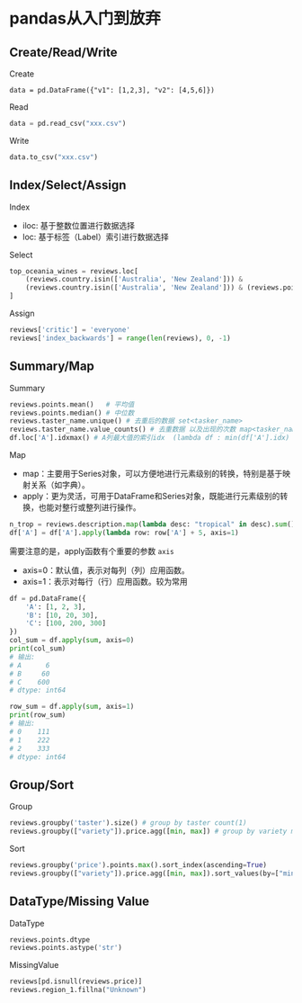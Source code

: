# pandas从入门到放弃

## Create/Read/Write

Create 

```python3
data = pd.DataFrame({"v1": [1,2,3], "v2": [4,5,6]})
```

Read

```python
data = pd.read_csv("xxx.csv")
```

Write 

```python
data.to_csv("xxx.csv")
```


## Index/Select/Assign

Index

- iloc: 基于整数位置进行数据选择
- loc: 基于标签（Label）索引进行数据选择


Select

```python
top_oceania_wines = reviews.loc[
    (reviews.country.isin(['Australia', 'New Zealand'])) & 
    (reviews.country.isin(['Australia', 'New Zealand'])) & (reviews.points >= 95) (reviews.points >= 95) 
]
```

Assign

```python
reviews['critic'] = 'everyone'
reviews['index_backwards'] = range(len(reviews), 0, -1)
```

## Summary/Map

Summary

```python
reviews.points.mean()   # 平均值
reviews.points.median() # 中位数
reviews.taster_name.unique() # 去重后的数据 set<tasker_name>
reviews.taster_name.value_counts() # 去重数据 以及出现的次数 map<tasker_name, int>
df.loc['A'].idxmax() # A列最大值的索引idx  (lambda df : min(df['A'].idx) => idx)
```

Map

- map：主要用于Series对象，可以方便地进行元素级别的转换，特别是基于映射关系（如字典）。
- apply：更为灵活，可用于DataFrame和Series对象，既能进行元素级别的转换，也能对整行或整列进行操作。

```python
n_trop = reviews.description.map(lambda desc: "tropical" in desc).sum()
df['A'] = df['A'].apply(lambda row: row['A'] + 5, axis=1)
```

需要注意的是，apply函数有个重要的参数 `axis`

- axis=0：默认值，表示对每列（列）应用函数。
- axis=1：表示对每行（行）应用函数。较为常用

```python
df = pd.DataFrame({
    'A': [1, 2, 3],
    'B': [10, 20, 30],
    'C': [100, 200, 300]
})
col_sum = df.apply(sum, axis=0) 
print(col_sum)
# 输出:
# A      6
# B     60
# C    600
# dtype: int64

row_sum = df.apply(sum, axis=1)
print(row_sum)
# 输出:
# 0    111
# 1    222
# 2    333
# dtype: int64
```


## Group/Sort

Group

```python
reviews.groupby('taster').size() # group by taster count(1)
reviews.groupby(["variety"]).price.agg([min, max]) # group by variety min(price), max(price)
```


Sort

```python
reviews.groupby('price').points.max().sort_index(ascending=True)
reviews.groupby(["variety"]).price.agg([min, max]).sort_values(by=["min", "max"], ascending=False)
```

## DataType/Missing Value

DataType

```python
reviews.points.dtype
reviews.points.astype('str')
```

MissingValue

```python
reviews[pd.isnull(reviews.price)]
reviews.region_1.fillna("Unknown")
```

